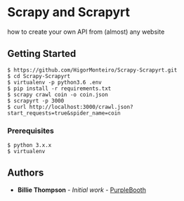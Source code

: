# Scrapy and Scrapyrt

how to create your own API from (almost) any website

## Getting Started
```
$ https://github.com/HigorMonteiro/Scrapy-Scrapyrt.git
$ cd Scrapy-Scrapyrt
$ virtualenv -p python3.6 .env
$ pip install -r requirements.txt
$ scrapy crawl coin -o coin.json
$ scrapyrt -p 3000
$ curl http://localhost:3000/crawl.json?start_requests=true&spider_name=coin
```
### Prerequisites

```
$ python 3.x.x
$ virtualenv
```

## Authors

* **Billie Thompson** - *Initial work* - [PurpleBooth](https://github.com/HigorMonteiro)
